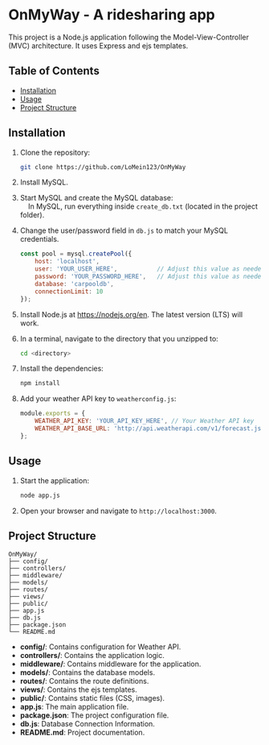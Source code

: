 # OnMyWay - A ridesharing app

This project is a Node.js application following the Model-View-Controller (MVC) architecture. It uses Express and ejs templates.

## Table of Contents

- [Installation](#installation)
- [Usage](#usage)
- [Project Structure](#project-structure)

## Installation

1. Clone the repository:
    ```sh
    git clone https://github.com/LoMein123/OnMyWay
    ```

2. Install MySQL.

3. Start MySQL and create the MySQL database:\
&nbsp;&nbsp;&nbsp;&nbsp;In MySQL, run everything inside `create_db.txt` (located in the project folder).

4. Change the user/password field in `db.js` to match your MySQL credentials.
    ```js
    const pool = mysql.createPool({
        host: 'localhost',
        user: 'YOUR_USER_HERE',           // Adjust this value as needed
        password: 'YOUR_PASSWORD_HERE',   // Adjust this value as needed
        database: 'carpooldb',  
        connectionLimit: 10
    });
    ```

5. Install Node.js at https://nodejs.org/en.  The latest version (LTS) will work.

6. In a terminal, navigate to the directory that you unzipped to:
    ```sh
    cd <directory>
    ```

7. Install the dependencies:
    ```sh
    npm install
    ```

8. Add your weather API key to `weatherconfig.js`:
    ```js
    module.exports = {
        WEATHER_API_KEY: 'YOUR_API_KEY_HERE', // Your Weather API key
        WEATHER_API_BASE_URL: 'http://api.weatherapi.com/v1/forecast.json',
    };
    ```

## Usage

1. Start the application:
    ```sh
    node app.js
    ```
2. Open your browser and navigate to `http://localhost:3000`.

## Project Structure

```
OnMyWay/
├── config/
├── controllers/
├── middleware/
├── models/
├── routes/
├── views/
├── public/
├── app.js
├── db.js
├── package.json
└── README.md
```

- **config/**: Contains configuration for Weather API.
- **controllers/**: Contains the application logic.
- **middleware/**: Contains middleware for the application.
- **models/**: Contains the database models.
- **routes/**: Contains the route definitions.
- **views/**: Contains the ejs templates.
- **public/**: Contains static files (CSS, images).
- **app.js**: The main application file.
- **package.json**: The project configuration file.
- **db.js**: Database Connection Information.
- **README.md**: Project documentation.